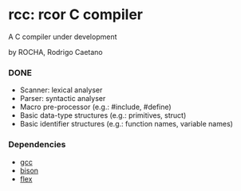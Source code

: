 # rcc: rcor C compiler

A C compiler under development

by ROCHA, Rodrigo Caetano

### DONE

* Scanner: lexical analyser
* Parser: syntactic analyser
* Macro pre-processor (e.g.: #include, #define)
* Basic data-type structures (e.g.: primitives, struct)
* Basic identifier structures (e.g.: function names, variable names)

### Dependencies

* [gcc](https://gcc.gnu.org/)
* [bison](http://www.gnu.org/software/bison/) 
* [flex](http://flex.sourceforge.net/)

